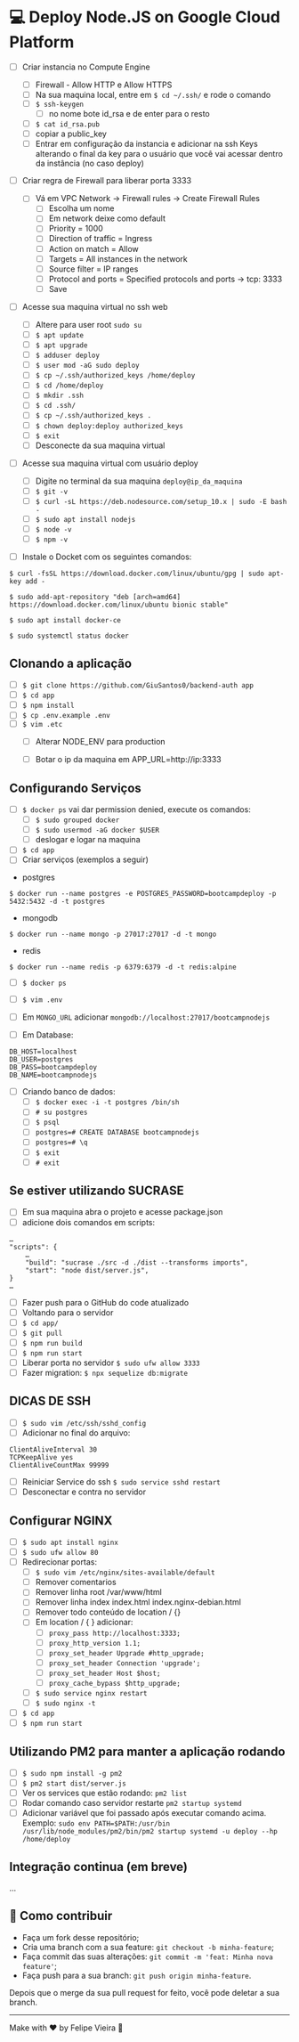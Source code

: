 # :computer: Deploy Node.JS on Google Cloud Platform

- [ ] Criar instancia no Compute Engine
	- [ ] Firewall - Allow HTTP e Allow HTTPS
	- [ ] Na sua maquina local, entre em ```$ cd ~/.ssh/``` e rode o comando 
	- [ ] ```$ ssh-keygen```
		- [ ] no nome bote id_rsa e de enter para o resto
	- [ ] ```$ cat id_rsa.pub```
	- [ ] copiar a public_key
	- [ ] Entrar em configuração da instancia e adicionar na ssh Keys alterando o final da key para o usuário que você vai acessar dentro da instância (no caso deploy)

- [ ] Criar regra de Firewall para liberar porta 3333
	- [ ] Vá em VPC Network -> Firewall rules -> Create Firewall Rules
		- [ ] Escolha um nome
		- [ ] Em network deixe como default
		- [ ] Priority = 1000
		- [ ] Direction of traffic = Ingress
		- [ ] Action on match = Allow
		- [ ] Targets = All instances in the network
		- [ ] Source filter = IP ranges
		- [ ] Protocol and ports = Specified protocols and ports -> tcp: 3333
		- [ ] Save

- [ ] Acesse sua maquina virtual no ssh web
	- [ ] Altere para user root ```sudo su```
	- [ ] ```$ apt update```
	- [ ] ```$ apt upgrade```
	- [ ] ```$ adduser deploy```
	- [ ] ```$ user mod -aG sudo deploy```
	- [ ] ```$ cp ~/.ssh/authorized_keys /home/deploy```
	- [ ] ```$ cd /home/deploy```
	- [ ] ```$ mkdir .ssh```
	- [ ] ```$ cd .ssh/```
	- [ ] ```$ cp ~/.ssh/authorized_keys .```
	- [ ] ```$ chown deploy:deploy authorized_keys```
	- [ ] ```$ exit```
	- [ ] Desconecte da sua maquina virtual

- [ ] Acesse sua maquina virtual com usuário deploy
	- [ ] Digite no terminal da sua maquina ```deploy@ip_da_maquina```
	- [ ] ```$ git -v```
	- [ ] ```$ curl -sL https://deb.nodesource.com/setup_10.x | sudo -E bash -```
	- [ ] ```$ sudo apt install nodejs```
	- [ ] ```$ node -v```
	- [ ] ```$ npm -v```

- [ ] Instale o Docket com os seguintes comandos:


```console
$ curl -fsSL https://download.docker.com/linux/ubuntu/gpg | sudo apt-key add -
```

```console
$ sudo add-apt-repository "deb [arch=amd64] https://download.docker.com/linux/ubuntu bionic stable"
```

```console
$ sudo apt install docker-ce
```

```console
$ sudo systemctl status docker
```

## Clonando a aplicação

- [ ] ```$ git clone https://github.com/GiuSantos0/backend-auth app```
- [ ] ```$ cd app```
- [ ] ```$ npm install```
- [ ] ```$ cp .env.example .env```
- [ ] ```$ vim .etc```
	- [ ] Alterar NODE_ENV para production
	- [ ] Botar o ip da maquina em APP_URL=http://ip:3333


## Configurando Serviços

- [ ] ```$ docker ps``` vai dar permission denied, execute os comandos:
	- [ ] ```$ sudo grouped docker```
	- [ ] ```$ sudo usermod -aG docker $USER```
	- [ ] deslogar e logar na maquina

- [ ] ```$ cd app```
- [ ] Criar serviços (exemplos a seguir)

- postgres

```
$ docker run --name postgres -e POSTGRES_PASSWORD=bootcampdeploy -p 5432:5432 -d -t postgres
```

- mongodb

```
$ docker run --name mongo -p 27017:27017 -d -t mongo
```

- redis

```
$ docker run --name redis -p 6379:6379 -d -t redis:alpine
```

- [ ] ```$ docker ps```

- [ ] ```$ vim .env```
- [ ] Em ```MONGO_URL``` adicionar ```mongodb://localhost:27017/bootcampnodejs```
- [ ] Em Database: 

```
DB_HOST=localhost
DB_USER=postgres
DB_PASS=bootcampdeploy
DB_NAME=bootcampnodejs
```

- [ ] Criando banco de dados:
	- [ ] ```$ docker exec -i -t postgres /bin/sh```
	- [ ] ```# su postgres```
	- [ ] ```$ psql```
	- [ ] ```postgres=# CREATE DATABASE bootcampnodejs```
	- [ ] ```postgres=# \q```
	- [ ] ```$ exit```
	- [ ] ```# exit```

## Se estiver utilizando SUCRASE

- [ ] Em sua maquina abra o projeto e acesse package.json
- [ ] adicione dois comandos em scripts:

```
…
"scripts": {
	…
	"build": "sucrase ./src -d ./dist --transforms imports",
	"start": "node dist/server.js",
}
…
```

- [ ] Fazer push para o GitHub do code atualizado
- [ ] Voltando para o servidor
- [ ] ```$ cd app/```
- [ ] ```$ git pull```
- [ ] ```$ npm run build```
- [ ] ```$ npm run start```
- [ ] Liberar porta no servidor ```$ sudo ufw allow 3333```
- [ ] Fazer migration: ```$ npx sequelize db:migrate```

## DICAS DE SSH

- [ ] ```$ sudo vim /etc/ssh/sshd_config```
- [ ] Adicionar no final do arquivo:

```
ClientAliveInterval 30
TCPKeepAlive yes
ClientAliveCountMax 99999
```

- [ ] Reiniciar Service do ssh ```$ sudo service sshd restart```
- [ ] Desconectar e contra no servidor

## Configurar NGINX

- [ ] ```$ sudo apt install nginx```
- [ ] ```$ sudo ufw allow 80```
- [ ] Redirecionar portas:
	- [ ] ```$ sudo vim /etc/nginx/sites-available/default```
	- [ ] Remover comentarios
	- [ ] Remover linha root /var/www/html
	- [ ] Remover linha index index.html index.nginx-debian.html
	- [ ] Remover todo conteúdo de location / {}
	- [ ] Em location / { } adicionar:
		- [ ] ```proxy_pass http://localhost:3333;```
		- [ ] ```proxy_http_version 1.1;```
		- [ ] ```proxy_set_header Upgrade #http_upgrade;```
		- [ ] ```proxy_set_header Connection 'upgrade';```
		- [ ] ```proxy_set_header Host $host;```
		- [ ] ```proxy_cache_bypass $http_upgrade;```
	- [ ] ```$ sudo service nginx restart``` 
	- [ ] ```$ sudo nginx -t``` 
- [ ] ```$ cd app```
- [ ] ```$ npm run start```

## Utilizando PM2 para manter a aplicação rodando

- [ ] ```$ sudo npm install -g pm2```
- [ ] ```$ pm2 start dist/server.js```
- [ ] Ver os services que estão rodando: ```pm2 list```
- [ ] Rodar comando caso servidor restarte ```pm2 startup systemd```
- [ ] Adicionar variável que foi passado após executar comando acima. Exemplo: ```sudo env PATH=$PATH:/usr/bin /usr/lib/node_modules/pm2/bin/pm2 startup systemd -u deploy --hp /home/deploy```

## Integração continua (em breve)

... 

## 🤔 Como contribuir

- Faça um fork desse repositório;
- Cria uma branch com a sua feature: `git checkout -b minha-feature`;
- Faça commit das suas alterações: `git commit -m 'feat: Minha nova feature'`;
- Faça push para a sua branch: `git push origin minha-feature`.

Depois que o merge da sua pull request for feito, você pode deletar a sua branch.

---

Make with ♥ by Felipe Vieira :wave:
